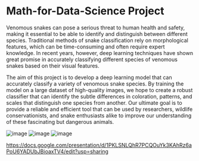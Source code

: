 # Math-for-Data-Science Project


Venomous snakes can pose a serious threat to human health and safety, making it essential to be able to identify and distinguish between different species. Traditional methods of snake classification rely on morphological features, which can be time-consuming and often require expert knowledge. In recent years, however, deep learning techniques have shown great promise in accurately classifying different species of venomous snakes based on their visual features.

The aim of this project is to develop a deep learning model that can accurately classify a variety of venomous snake species. By training the model on a large dataset of high-quality images, we hope to create a robust classifier that can identify the subtle differences in coloration, patterns, and scales that distinguish one species from another. Our ultimate goal is to provide a reliable and efficient tool that can be used by researchers, wildlife conservationists, and snake enthusiasts alike to improve our understanding of these fascinating but dangerous animals.

![image](https://user-images.githubusercontent.com/122607881/235988578-a5f91a65-f29b-443f-a769-99e255119e9c.png)
![image](https://user-images.githubusercontent.com/122607881/235988949-3f333eb9-1dc1-4ca1-af24-a070c0aa230e.png)
![image](https://user-images.githubusercontent.com/122607881/235989076-824ce756-1cb1-4316-aeed-a7f8408803e2.png)

https://docs.google.com/presentation/d/1PKLSNLQhR7PCQOuYk3KAhRz6aPoU6YADUbJBioaxTV4/edit?usp=sharing
